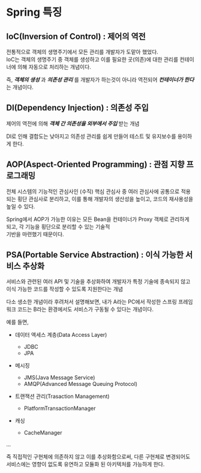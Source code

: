 # Spring 특징

## IoC(Inversion of Control) : 제어의 역전

전통적으로 객체의 생명주기에서 모든 관리를 개발자가 도맡아 했었다.  
IoC는 객체의 생명주기 중 객체를 생성하고 이를 필요한 곳(의존)에 대한 관리를 컨테이너에 의해 자동으로 처리하는 개념이다.

즉, **_객체의 생성_** 과 **_의존성 관리_** 를 개발자가 하는것이 아니라 역전되어 **_컨테이너가 한다_** 는 개념이다.

## DI(Dependency Injection) : 의존성 주입

제어의 역전에 의해 **_객체 간 의존성을 외부에서 주입_** 받는 개념

DI로 인해 결합도는 낮아지고 의존성 관리를 쉽게 만들어 테스트 및 유지보수를 용이하게 한다.

## AOP(Aspect-Oriented Programming) : 관점 지향 프로그래밍

전체 시스템의 기능적인 관심사인 (수직) 핵심 관심사 중 여러 관심사에 공통으로 적용되는 횡단 관심사로 분리하고,
이를 통해 개발자의 생산성을 높이고, 코드의 재사용성을 높일 수 있다.

Spring에서 AOP가 가능한 이유는 모든 Bean을 컨테이너가 Proxy 객체로 관리하게 되고, 각 기능을 횡단으로 분리할 수 있는 기술적  
기반을 마련했기 때문이다.

## PSA(Portable Service Abstraction) : 이식 가능한 서비스 추상화

서비스와 관련된 여러 API 및 기술을 추상화하여 개발자가 특정 기술에 종속되지 않고 이식 가능한 코드를 작성할 수 있도록 지원한다는 개념

다소 생소한 개념이라 후려처서 설명해보면, 내가 A라는 PC에서 작성한 스프링 프레임워크 코드는
B라는 환경에서도 서비스가 구동될 수 있다는 개념이다.

예를 들면,

- 데이터 액세스 계층(Data Access Layer)
  - JDBC
  - JPA

- 메시징
  - JMS(Java Message Service)
  - AMQP(Advanced Message Queuing Protocol)

- 트랜잭션 관리(Trasaction Management)
  - PlatformTransactionManager

- 캐싱
  - CacheManager

...

즉 직접적인 구현체에 의존하지 않고 이를 추상화함으로써, 다른 구현체로 변경되어도 서비스에는 영향이 없도록 유연하고 모듈화 된 아키텍처를 가능하게 한다.